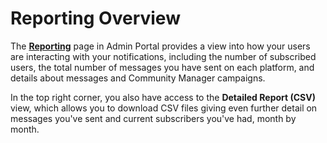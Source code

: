 # Reporting Overview

The [**Reporting**](https://admin.notifi.network/reporting) page in Admin Portal
provides a view into how your users are interacting with your notifications,
including the number of subscribed users, the total number of messages you have sent
on each platform, and details about messages and Community Manager campaigns.

In the top right corner, you also have access to the **Detailed Report (CSV)** view,
which allows you to download CSV files giving even further detail on messages
you've sent and current subscribers you've had, month by month.

<!-- TODO: Screenshots -->